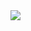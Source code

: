 
<img src="https://th.bing.com/th/id/R0203747a8b35b27aca9aab74a0b0c37d?rik=3OthmwExd4nbZQ&riu=http%3a%2f%2fpic.962.net%2fup%2f2017-11%2f15099354899761702.gif&ehk=0wsXu%2btCfPOWA1osKZEyqpLTf%2f%2fqGnj9eE1Jg4yExZ4%3d&risl=&pid=ImgRaw" div align=center />
